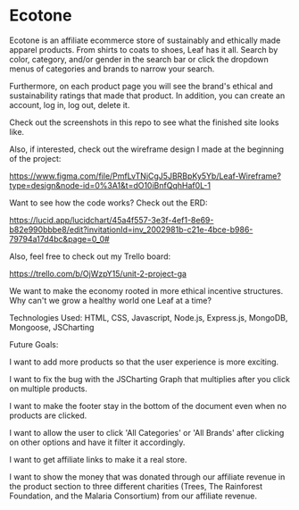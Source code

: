 # Ecotone

Ecotone is an affiliate ecommerce store of sustainably and ethically made apparel products. From shirts to coats to shoes, Leaf has it all. Search by color, category, and/or gender in the search bar or click the dropdown menus of categories and brands to narrow your search. 

Furthermore, on each product page you will see the brand's ethical and sustainability ratings that made that product. In addition, you can create an account, log in, log out, delete it.

Check out the screenshots in this repo to see what the finished site looks like.

Also, if interested, check out the wireframe design I made at the beginning of the project:

https://www.figma.com/file/PmfLvTNjCgJ5JBRBpKy5Yb/Leaf-Wireframe?type=design&node-id=0%3A1&t=dO10iBnfQqhHaf0L-1

Want to see how the code works? Check out the ERD:

https://lucid.app/lucidchart/45a4f557-3e3f-4ef1-8e69-b82e990bbbe8/edit?invitationId=inv_2002981b-c21e-4bce-b986-79794a17d4bc&page=0_0#

Also, feel free to check out my Trello board:

https://trello.com/b/OjWzpY15/unit-2-project-ga

We want to make the economy rooted in more ethical incentive structures. Why can't we grow a healthy world one Leaf at a time?

Technologies Used: HTML, CSS, Javascript, Node.js, Express.js, MongoDB, Mongoose, JSCharting

Future Goals:

I want to add more products so that the user experience is more exciting.

I want to fix the bug with the JSCharting Graph that multiplies after you click on multiple products.

I want to make the footer stay in the bottom of the document even when no products are clicked.

I want to allow the user to click 'All Categories' or 'All Brands' after clicking on other options and have it filter it accordingly.

I want to get affiliate links to make it a real store.

I want to show the money that was donated through our affiliate revenue in the product section to three different charities (Trees, The Rainforest Foundation, and the Malaria Consortium) from our affiliate revenue.